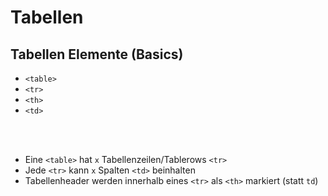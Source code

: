 # Tabellen
## Tabellen Elemente (Basics)

- ```<table>```
- ```<tr>```
- ```<th>```
- ```<td>```

<br>
<br>

- Eine `<table>` hat `x` Tabellenzeilen/Tablerows `<tr>`
- Jede `<tr>` kann `x` Spalten `<td>` beinhalten
- Tabellenheader werden innerhalb eines `<tr>`  als `<th>` markiert (statt `td`)
